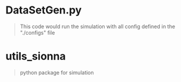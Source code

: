 # DataSetGen.py
> This code would run the simulation with all config defined in the "./configs" file

# utils_sionna
> python package for simulation

